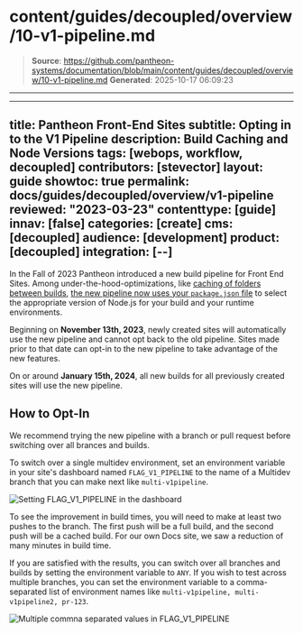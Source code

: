 # content/guides/decoupled/overview/10-v1-pipeline.md

> **Source**: https://github.com/pantheon-systems/documentation/blob/main/content/guides/decoupled/overview/10-v1-pipeline.md
> **Generated**: 2025-10-17 06:09:23

---

---
title: Pantheon Front-End Sites
subtitle: Opting in to the V1 Pipeline
description: Build Caching and Node Versions
tags: [webops, workflow, decoupled]
contributors: [stevector]
layout: guide
showtoc: true
permalink: docs/guides/decoupled/overview/v1-pipeline
reviewed: "2023-03-23"
contenttype: [guide]
innav: [false]
categories: [create]
cms: [decoupled]
audience: [development]
product: [decoupled]
integration: [--]
---

In the Fall of 2023 Pantheon introduced a new build pipeline for Front End Sites.
Among under-the-hood-optimizations, like [caching of folders between builds](/guides/decoupled/overview/manage-settings#build-cache), [the new pipeline now uses your `package.json` file](/guides/decoupled/overview/manage-settings#nodejs-version) to select the appropriate version of Node.js for your build and your runtime environments.

Beginning on **November 13th, 2023**, newly created sites will automatically use the new pipeline and cannot opt back to the old pipeline. Sites made prior to that date can opt-in to the new pipeline to take advantage of the new features.

On or around **January 15th, 2024**, all new builds for all previously created sites will use the new pipeline.

## How to Opt-In

We recommend trying the new pipeline with a branch or pull request before switching over all brances and builds.

To switch over a single multidev environment, set an environment variable in your site's dashboard named `FLAG_V1_PIPELINE` to the name of a Multidev branch that you can make next like `multi-v1pipeline`.

![Setting FLAG_V1_PIPELINE in the dashboard](../../../../images/decoupled/v1-flag.png)

To see the improvement in build times, you will need to make at least two pushes to the branch.
The first push will be a full build, and the second push will be a cached build.
For our own Docs site, we saw a reduction of many minutes in build time.

If you are satisfied with the results, you can switch over all branches and builds by setting the environment variable to `ANY`. If you wish to test across multiple branches, you can set the environment variable to a comma-separated list of environment names like `multi-v1pipeline, multi-v1pipeline2, pr-123`.

![Multiple commna separated values in FLAG_V1_PIPELINE](../../../../images/decoupled/v1-flag-comma.png)
